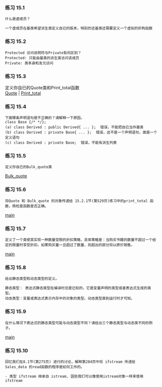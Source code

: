 ### 练习 15.1
```
什么是虚成员？

一个虚成员在基类希望派生类定义自已的版本，特别的还基类还需要定义一个虚拟的折构函数
```

### 练习 15.2
```
Protected 访问说明符与Private有何区别？
Protected: 只能由基类的派生类访问该成员
Private: 类本身和友元访问
```

### 练习 15.3
定义你自已的Quote类和Print_total函数   
[Quote](ex15.1.2.3/quote.h) | [Print_total](ex15.1.2.3/main.cpp)

### 练习 15.4
```
下面哪条声明语句是不正确的？请解释一下原因。
class Base {/* */};
(a) class Derived : public Derived{ ... };  错误，不能把自已当作基类
(b) class Derived : private Base{ ... };  错误，这不是一个声明语句，面是一个定义语句
(c) class Derived : private Base;  错误，不能有派生列表

```

### 练习 15.5
```
定义你自已的Bulk_quote类 
``` 
[Bulk_quote](ex15.5_6/bulk_quote.h)

### 练习 15.6
```
将Quote 和 Bulk_quote 的对象传递给 15.2.1节(第529页)练习中的print_total 函数，杨检查函数是否正确。   
```  
[main](ex15.5_6/main.cpp)


### 练习 15.7
```
定义了一个类使其实现一种数量受限的折扣策略，具体策略是：当购买书籍的数量不超过一个给定的限量时享受折扣，如果购买量一旦超过了数量，则超出的部分将以原价销售。
```
[main](ex15.7/main.cpp)

### 练习 15.8
```
给出静态类型和动态类型的定义。

静态类型： 表达式静态类型在编译时总是已知的，它是变量声明的类型或者表达式生成的类型。
动态类型：变量或表达式表示内存中的对象的类型。动态类型直到运行时才可知。
```

### 练习 15.9
```
在什么情况下表达式的静态类型可能与动态类型不同？请给出三个静态类型与动态类不同的例子。
```
[main](ex15.9/main.cpp)

### 练习 15.10 
```
回忆我们在8.1节(第275页) 进行的讨论，解释第284页中将 ifstream 传递给 Sales_data 的read函数的程序是如何工作的。

- 类型 ifstream 继承自 istream, 因些我们可以像使用istream对象一样来使用ifstream 
```
